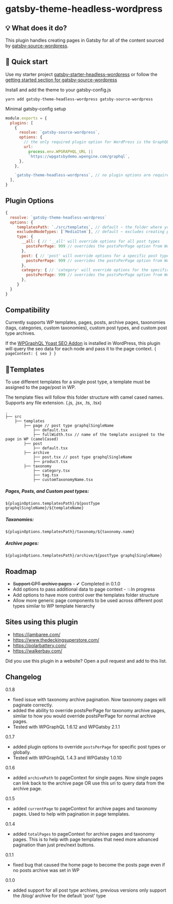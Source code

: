 # gatsby-theme-headless-wordpress

## 💡 What does it do?

This plugin handles creating pages in Gatsby for all of the content sourced by [gatsby-source-wordpress](https://www.gatsbyjs.com/plugins/gatsby-source-wordpress/).

## 🚀 Quick start

Use my starter project [gatsby-starter-headless-wordpress](https://github.com/CalebBarnes/gatsby-starter-headless-wordpress) or follow the [getting started section for gatsby-source-wordpress](https://github.com/gatsbyjs/gatsby/blob/master/packages/gatsby-source-wordpress/docs/getting-started.md)

Install and add the theme to your gatsby-config.js

```
yarn add gatsby-theme-headless-wordpress gatsby-source-wordpress
```

Minimal gatsby-config setup

```javascript
module.exports = {
  plugins: [
    {
      resolve: `gatsby-source-wordpress`,
      options: {
        // the only required plugin option for WordPress is the GraphQL url.
        url:
          process.env.WPGRAPHQL_URL ||
          `https://wpgatsbydemo.wpengine.com/graphql`,
      },
    },

    `gatsby-theme-headless-wordpress`, // no plugin options are required
  ],
}
```

## Plugin Options

```javascript
{
  resolve: `gatsby-theme-headless-wordpress`
  options: {
     templatesPath: `./src/templates`, // default ~ the folder where you will keep your page template files
     excludedNodeTypes: [`MediaItem`], // default ~ excludes creating pages for individual media items
     type: {
       __all: { // '__all' will override options for all post types
         postsPerPage: 999 // overrides the postsPerPage option from WordPress reading settings
       },
       post: { // 'post' will override options for a specific post type, matching by graphqlSingleName
         postsPerPage: 999 // overrides the postsPerPage option from WordPress reading settings
       },
       category: { // 'category' will override options for the specific taxonomy term node
         postsPerPage: 999 // overrides the postsPerPage option from WordPress reading settings
       },
     }
  }
}
```

## Compatibility

Currently supports WP templates, pages, posts, archive pages, taxonomies (tags, categories, custom taxonomies), custom post types, and custom post type archives.

If the [WPGraphQL Yoast SEO Addon](https://wordpress.org/plugins/add-wpgraphql-seo/) is installed in WordPress, this plugin will query the seo data for each node and pass it to the page context. `{ pageContext: { seo } }`

## 📂Templates

To use different templates for a single post type, a template must be assigned to the page/post in WP.

The template files will follow this folder structure with camel cased names. Supports any file extension. (.js, .jsx, .ts, .tsx)

    .
    ├── src
        ├── templates
            ├── page // post type graphqlSingleName
                ├── default.tsx
                ├── fullWidth.tsx // name of the template assigned to the page in WP (camelCased)
            ├── post
                ├── default.tsx
            ├── archive
                ├── post.tsx // post type graphqlSingleName
                ├── product.tsx
            ├── taxonomy
                ├── category.tsx
                ├── tag.tsx
                ├── customTaxonomyName.tsx

##### Pages, Posts, and Custom post types:

`${pluginOptions.templatesPath}/${postType graphqlSingleName}/${templateName}`

##### Taxonomies:

`${pluginOptions.templatesPath}/taxonomy/${taxonomy.name}`

##### Archive pages:

`${pluginOptions.templatesPath}/archive/${postType graphqlSingleName}`

## Roadmap

- ~~Support CPT archive pages~~ - ✔ Completed in 0.1.0
- Add options to pass additional data to page context - 💥In progress
- Add options to have more control over the templates folder structure
- Allow more generic page components to be used across different post types similar to WP template hierarchy

## Sites using this plugin

- https://jambaree.com/
- https://www.thedeckingsuperstore.com/
- https://polarbattery.com/
- https://walkerbay.com/

Did you use this plugin in a website? Open a pull request and add to this list.

## Changelog

0.1.8

- fixed issue with taxonomy archive pagination. Now taxonomy pages will paginate correctly.
- added the ability to override postsPerPage for taxonomy archive pages, similar to how you would override postsPerPage for normal archive pages.
- Tested with WPGraphQL 1.6.12 and WPGatsby 2.1.1

0.1.7

- added plugin options to override `postsPerPage` for specific post types or globally.
- Tested with WPGraphQL 1.4.3 and WPGatsby 1.0.10

0.1.6

- added `archivePath` to pageContext for single pages. Now single pages can link back to the archive page OR use this uri to query data from the archive page.

0.1.5

- added `currentPage` to pageContext for archive pages and taxonomy pages. Used to help with pagination in page templates.

0.1.4

- added `totalPages` to pageContext for archive pages and taxonomy pages. This is to help with page templates that need more advanced pagination than just prev/next buttons.

0.1.1

- fixed bug that caused the home page to become the posts page even if no posts archive was set in WP

0.1.0

- added support for all post type archives, previous versions only support the /blog/ archive for the default 'post' type
